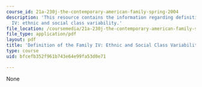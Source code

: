 ```yaml
---
course_id: 21a-230j-the-contemporary-american-family-spring-2004
description: 'This resource contains the information regarding definition of the family
  IV: ethnic and social class variability.'
file_location: /coursemedia/21a-230j-the-contemporary-american-family-spring-2004/bfcefb352f961b743e64e99fa53d0e71_MIT21A_230JS04_8talor.pdf
file_type: application/pdf
layout: pdf
title: 'Definition of the Family IV: Ethnic and Social Class Variability'
type: course
uid: bfcefb352f961b743e64e99fa53d0e71

---
```

None